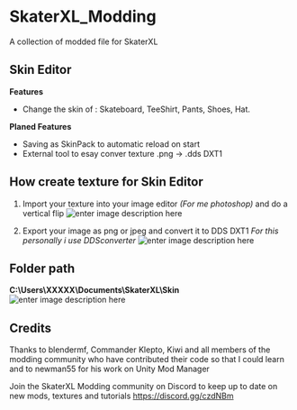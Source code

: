 # SkaterXL_Modding
A collection of modded file for SkaterXL

## Skin Editor

**Features**
- Change the skin of : Skateboard, TeeShirt, Pants, Shoes, Hat.

**Planed Features**
- Saving as SkinPack to automatic reload on start
- External tool to esay conver texture .png -> .dds DXT1


## How create texture for Skin Editor

1.  Import your texture into your image editor  *(For me photoshop)*  and do a vertical flip
![enter image description here](https://i.imgur.com/yYQcMsh.jpg)

2.   Export your image as png or jpeg and convert it to DDS DXT1 *For this personally i use DDSconverter*
![enter image description here](https://i.imgur.com/hgLH3na.png)

## Folder path

**C:\Users\XXXXX\Documents\SkaterXL\Skin**
![enter image description here](https://i.imgur.com/oQGpeLt.png)

## Credits
Thanks to blendermf, Commander Klepto, Kiwi and all members of the modding community who have contributed their code so that I could learn and to newman55 for his work on Unity Mod Manager

Join the SkaterXL Modding community on Discord to keep up to date on new mods, textures and tutorials https://discord.gg/czdNBm
